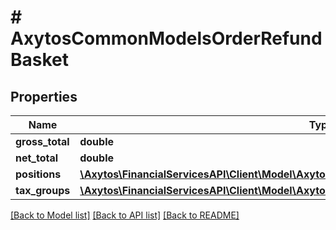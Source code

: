 # # AxytosCommonModelsOrderRefundBasket

## Properties

Name | Type | Description | Notes
------------ | ------------- | ------------- | -------------
**gross_total** | **double** |  |
**net_total** | **double** |  |
**positions** | [**\Axytos\FinancialServicesAPI\Client\Model\AxytosCommonModelsOrderRefundPositionModel[]**](AxytosCommonModelsOrderRefundPositionModel.md) |  |
**tax_groups** | [**\Axytos\FinancialServicesAPI\Client\Model\AxytosCommonModelsOrderRefundBasketTaxGroup[]**](AxytosCommonModelsOrderRefundBasketTaxGroup.md) |  |

[[Back to Model list]](../../README.md#models) [[Back to API list]](../../README.md#endpoints) [[Back to README]](../../README.md)
